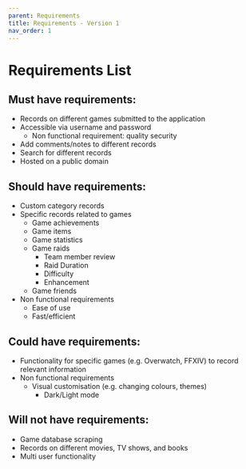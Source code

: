 ```yaml
---
parent: Requirements 
title: Requirements - Version 1 
nav_order: 1
---
```

# Requirements List
## Must have requirements:
- Records on different games submitted to the application
- Accessible via username and password
    - Non functional requirement: quality security
- Add comments/notes to different records
- Search for different records
- Hosted on a public domain

## Should have requirements:
- Custom category records
- Specific records related to games
    - Game achievements
    - Game items
    - Game statistics
    - Game raids
        - Team member review 
        - Raid Duration 
        - Difficulty 
        - Enhancement 
    - Game friends
- Non functional requirements
    - Ease of use
    - Fast/efficient

## Could have requirements:
- Functionality for specific games (e.g. Overwatch, FFXIV) to record relevant information
- Non functional requirements
    - Visual customisation (e.g. changing colours, themes)
        - Dark/Light mode

## Will not have requirements:
- Game database scraping
- Records on different movies, TV shows, and books
- Multi user functionality
